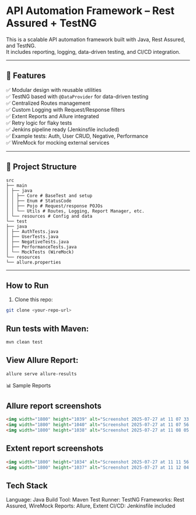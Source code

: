 # API Automation Framework – Rest Assured + TestNG

This is a scalable API automation framework built with Java, Rest Assured, and TestNG.  
It includes reporting, logging, data-driven testing, and CI/CD integration.

---

## 📌 Features
✅ Modular design with reusable utilities  
✅ TestNG based with `@DataProvider` for data-driven testing  
✅ Centralized Routes management  
✅ Custom Logging with Request/Response filters  
✅ Extent Reports and Allure integrated  
✅ Retry logic for flaky tests  
✅ Jenkins pipeline ready (Jenkinsfile included)  
✅ Example tests: Auth, User CRUD, Negative, Performance  
✅ WireMock for mocking external services

---

## 📂 Project Structure
```
src
├── main
│ ├── java
│ │ ├── Core # BaseTest and setup
│ │ ├── Enum # StatusCode
│ │ ├── Pojo # Request/response POJOs
│ │ └── Utils # Routes, Logging, Report Manager, etc.
│ └── resources # Config and data
└── test
├── java
│ ├── AuthTests.java
│ ├── UserTests.java
│ ├── NegativeTests.java
│ ├── PerformanceTests.java
│ └── MockTests (WireMock)
└── resources
└── allure.properties
```
---

## How to Run
1. Clone this repo:

```bash
git clone <your-repo-url>
```

## Run tests with Maven:

```bash
mvn clean test
```

## View Allure Report:

```bash
allure serve allure-results
```
📊 Sample Reports

## Allure report screenshots

```markdown
<img width="1800" height="1039" alt="Screenshot 2025-07-27 at 11 07 33 AM" src="https://github.com/user-attachments/assets/03600886-68e9-4d70-b58a-ea3da451f3c1" />
<img width="1800" height="1040" alt="Screenshot 2025-07-27 at 11 07 56 AM" src="https://github.com/user-attachments/assets/af00af40-caf8-4ca3-aff9-dbcef4fb9f4a" />
<img width="1800" height="1038" alt="Screenshot 2025-07-27 at 11 08 05 AM" src="https://github.com/user-attachments/assets/f2664995-aa19-48a9-8f3a-adfde0de6ae4" />
```

## Extent report screenshots
```markdown
<img width="1800" height="1034" alt="Screenshot 2025-07-27 at 11 11 56 AM" src="https://github.com/user-attachments/assets/62d859cf-3c14-490c-b3ae-9bdcc48c3844" />
<img width="1800" height="1037" alt="Screenshot 2025-07-27 at 11 12 04 AM" src="https://github.com/user-attachments/assets/11127d9a-bda9-42ef-ae5b-905f566c51b4" />
```

## Tech Stack

Language: Java
Build Tool: Maven
Test Runner: TestNG
Frameworks: Rest Assured, WireMock
Reports: Allure, Extent
CI/CD: Jenkinsfile included
